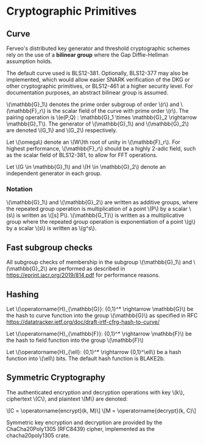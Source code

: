 # Cryptographic Primitives

## Curve

Ferveo's distributed key generator and threshold cryptographic schemes rely on the use of a **bilinear group** where the Gap Diffie-Hellman assumption holds. 

The default curve used is BLS12-381. Optionally, BLS12-377 may also be implemented, which would allow easier SNARK verification of the DKG or other cryptographic primitives, or BLS12-461 at a higher security level. For documentation purposes, an abstract bilinear group is assumed.

\\(\mathbb{G}_1\\) denotes the prime order subgroup of order \\(r\\) and \\(\mathbb{F}_r\\) is the scalar field of the curve with prime order \\(r\\). The pairing operation is \\(e(P,Q) : \mathbb{G}_1 \times \mathbb{G}_2 \rightarrow \mathbb{G}_T\\). The generator of \\(\mathbb{G}_1\\) and \\(\mathbb{G}_2\\) are denoted \\(G_1\\) and \\(G_2\\) respectively.

Let \\(\omega\\) denote an \\(W\\)th root of unity in \\(\mathbb{F}_r\\). For highest performance, \\(\mathbb{F}_r\\) should be a highly 2-adic field, such as the scalar field of BLS12-381, to allow for FFT operations.

Let \\(G \in \mathbb{G}_1\\) and \\(H \in \mathbb{G}_2\\) denote an independent generator in each group. 

### Notation

\\(\mathbb{G}_1\\) and \\(\mathbb{G}_2\\) are written as additive groups, where the repeated group operation is multiplication of a point \\(P\\) by a scalar \\(s\\) is written as \\([s] P\\). \\(\mathbb{G_T}\\) is written as a multiplicative group where the repeated group operation is exponentiation of a point \\(g\\) by a scalar \\(s\\) is written as \\(g^s\\).

## Fast subgroup checks

All subgroup checks of membership in the subgroup \\(\mathbb{G}_1\\) and \\(\mathbb{G}_2\\) are performed as described in https://eprint.iacr.org/2019/814.pdf for performance reasons.
## Hashing

Let \\(\operatorname{H}_{\mathbb{G}}: \{0,1\}^* \rightarrow \mathbb{G}\\) be the hash to curve function into the group \\(\mathbb{G}\\) as specified in RFC https://datatracker.ietf.org/doc/draft-irtf-cfrg-hash-to-curve/

Let \\(\operatorname{H}_{\mathbb{F}}: \{0,1\}^* \rightarrow \mathbb{F}\\) be the hash to field function into the group \\(\mathbb{F}\\)

Let \\(\operatorname{H}_{\ell}: \{0,1\}^* \rightarrow \{0,1\}^\ell\\) be a hash function into \\(\ell\\) bits. The default hash function is BLAKE2b.

## Symmetric Cryptography

The authenticated encryption and decryption operations with key \\(k\\), ciphertext \\(C\\), and plaintext \\(M\\) are denoted:

\\[C = \operatorname{encrypt}(k, M)\\]
\\[M = \operatorname{decrypt}(k, C)\\]

Symmetric key encryption and decryption are provided by the ChaCha20Poly1305 (RFC8439) cipher, implemented as the chacha20poly1305 crate.